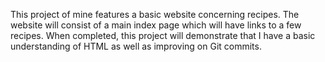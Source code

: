 This project of mine features a basic website concerning recipes. The website will consist of a main index page which will have links to a few recipes. When completed, this project will demonstrate that I have a basic understanding of HTML as well as improving on Git commits.